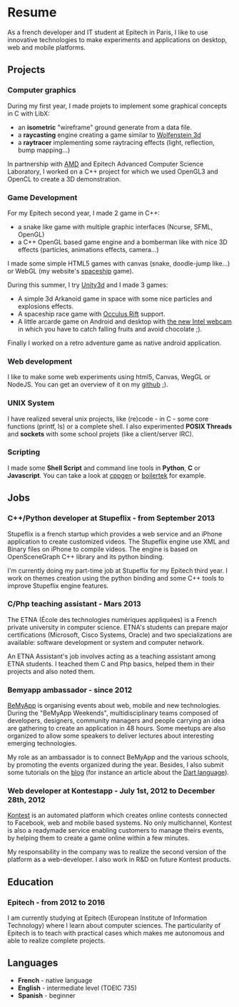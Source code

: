Resume
======

As a french developer and IT student at Epitech in Paris, I like to use innovative technologies to make experiments and applications on desktop, web and mobile platforms.

Projects
--------

### Computer graphics

During my first year, I made projets to implement some graphical concepts in C with LibX:

- an __isometric__ "wireframe" ground generate from a data file.
- a __raycasting__ engine creating a game similar to [Wolfenstein 3d](http://fr.wikipedia.org/wiki/Wolfenstein_3D)
- a __raytracer__ implementing some raytracing effects (light, reflection, bump mapping...)

In partnership with [AMD](http://www.amd.com/) and Epitech Advanced Computer Science Laboratory, I worked on a C++ project for which we used OpenGL3 and OpenCL to create a 3D demonstration.

### Game Development

For my Epitech second year, I made 2 game in C++:

- a snake like game with multiple graphic interfaces (Ncurse, SFML, OpenGL)
- a C++ OpenGL based game engine and a bomberman like with nice 3D effects (particles, animations effects, camera...)

I made some simple HTML5 games with canvas (snake, doodle-jump like...) or WebGL (my website's [spaceship](game.html) game).

During this summer, I try [Unity3d](http://unity3d.com/) and I made 3 games:

- A simple 3d Arkanoid game in space with some nice particles and explosions effects.
- A spaceship race game with [Occulus Rift](http://www.oculusvr.com/) support.
- A little arcarde game on Android and desktop with [the new Intel webcam](http://click.intel.com/intelsdk/Creative_Interactive_Gesture_Camera_Developer_Kit-P2061.aspx) in which you have to catch falling fruits and avoid chocolate ;).

Finally I worked on a retro adventure game as native android application.

### Web development

I like to make some web experiments using html5, Canvas, WegGL or NodeJS. You can get an overview of it on my [github](https://github.com/jeremt) ;).

### UNIX System

I have realized several unix projects, like (re)code - in C - some core functions (printf, ls) or a complete shell. I also experimented __POSIX Threads__ and __sockets__ with some school projets (like a client/server IRC).

### Scripting

I made some __Shell Script__ and command line tools in __Python__, __C__ or __Javascript__. You can take a look at [cppgen](https://github.com/jeremt/cppgen) or [boilertek](https://github.com/jeremt/boilertek) for example.


Jobs
----

### C++/Python developer at Stupeflix - from September 2013

Stupeflix is a french startup which provides a web service and an iPhone application to create customized videos. The Stupeflix engine use XML and Binary files on iPhone to compile videos. The engine is based on OpenSceneGraph C++ library and its python binding.

I'm currently doing my part-time job at Stupeflix for my Epitech third year. I work on themes creation using the python binding and some C++ tools to improve Stupeflix engine features.

### C/Php teaching assistant - Mars 2013

The ETNA (École des technologies numériques appliquées) is a French private university in computer science. ETNA's students can prepare major certifications (Microsoft, Cisco Systems, Oracle) and two specializations are available: software development or system and computer network.

An ETNA Assistant's job involves acting as a teaching assistant among ETNA students. I teached them C and Php basics, helped them in their projects and also noted them.

### Bemyapp ambassador - since 2012

[BeMyApp](http://bemyapp.com) is organising events about web, mobile and new technologies. During the "BeMyApp Weekends", multidisciplinary teams composed of developers, designers, community managers and people carrying an idea are gathering to create an application in 48 hours.
Some meetups are also organized to allow some speakers to deliver lectures about interesting emerging technologies.

My role as an ambassador is to connect BeMyApp and the various schools, by promoting the events organized during the year. Besides, I also submit some tutorials on the [blog](http://ambassadeur.bemyapp.com/) (for instance an article about the [Dart language](http://ambassadeur.bemyapp.com/?p=149)).

### Web developer at Kontestapp - July 1st, 2012 to December 28th, 2012

[Kontest](http://kontestapp.com/) is an automated platform which creates online contests connected to Facebook, web and mobile based systems. No only multichannel, Kontest is also a readymade service enabling customers to manage theirs events, by helping them to create a game online within a few minutes.

My responsability in the company was to realize the second version of the platform as a web-developer. I also work in R&D on future Kontest products.

Education
---------

### Epitech - from 2012 to 2016

I am currently studying at Epitech (European Institute of Information Technology) where I learn about computer sciences.
The particularity of Epitech is to teach with practical cases which makes me autonomous and able to realize complete projects.

Languages
---------

- __French__ - native language
- __English__ - intermediate level (TOEIC 735)
- __Spanish__ - beginner
